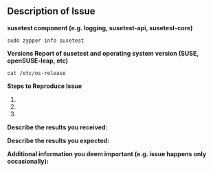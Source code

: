 <!--
If you are reporting a new issue, make sure that we do not have any duplicates
already open. You can ensure this by searching the issue list for this
repository. If there is a duplicate, please close your issue and add a comment
to the existing issue instead.

---------------------------------------------------
BUG REPORT INFORMATION
---------------------------------------------------
Use the commands below to provide key information from your environment:
You do NOT have to include this information if this is a FEATURE REQUEST
-->

## Description of Issue 

**susetest component (e.g. logging, susetest-api, susetest-core)**

``` sudo zypper info susetest ```

**Versions Report of susetest and operating system version (SUSE, openSUSE-leap, etc)**

``` 
cat /etc/os-release
````

**Steps to Reproduce Issue**

1.
2.
3.



**Describe the results you received:**


**Describe the results you expected:**


**Additional information you deem important (e.g. issue happens only occasionally):**


